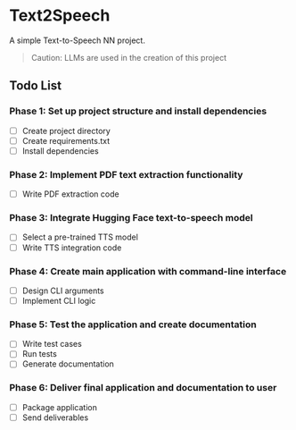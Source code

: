 # Text2Speech
A simple Text-to-Speech NN project.
> Caution: LLMs are used in the creation of this project

## Todo List

### Phase 1: Set up project structure and install dependencies
- [ ] Create project directory
- [ ] Create requirements.txt
- [ ] Install dependencies

### Phase 2: Implement PDF text extraction functionality
- [ ] Write PDF extraction code

### Phase 3: Integrate Hugging Face text-to-speech model
- [ ] Select a pre-trained TTS model
- [ ] Write TTS integration code

### Phase 4: Create main application with command-line interface
- [ ] Design CLI arguments
- [ ] Implement CLI logic

### Phase 5: Test the application and create documentation
- [ ] Write test cases
- [ ] Run tests
- [ ] Generate documentation

### Phase 6: Deliver final application and documentation to user
- [ ] Package application
- [ ] Send deliverables
